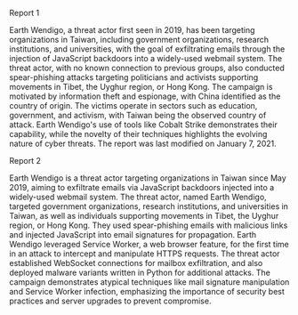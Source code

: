 
Report 1

Earth Wendigo, a threat actor first seen in 2019, has been targeting organizations in Taiwan, including government organizations, research institutions, and universities, with the goal of exfiltrating emails through the injection of JavaScript backdoors into a widely-used webmail system. The threat actor, with no known connection to previous groups, also conducted spear-phishing attacks targeting politicians and activists supporting movements in Tibet, the Uyghur region, or Hong Kong. The campaign is motivated by information theft and espionage, with China identified as the country of origin. The victims operate in sectors such as education, government, and activism, with Taiwan being the observed country of attack. Earth Wendigo's use of tools like Cobalt Strike demonstrates their capability, while the novelty of their techniques highlights the evolving nature of cyber threats. The report was last modified on January 7, 2021.





Report 2

Earth Wendigo is a threat actor targeting organizations in Taiwan since May 2019, aiming to exfiltrate emails via JavaScript backdoors injected into a widely-used webmail system. The threat actor, named Earth Wendigo, targeted government organizations, research institutions, and universities in Taiwan, as well as individuals supporting movements in Tibet, the Uyghur region, or Hong Kong. They used spear-phishing emails with malicious links and injected JavaScript into email signatures for propagation. Earth Wendigo leveraged Service Worker, a web browser feature, for the first time in an attack to intercept and manipulate HTTPS requests. The threat actor established WebSocket connections for mailbox exfiltration, and also deployed malware variants written in Python for additional attacks. The campaign demonstrates atypical techniques like mail signature manipulation and Service Worker infection, emphasizing the importance of security best practices and server upgrades to prevent compromise.


